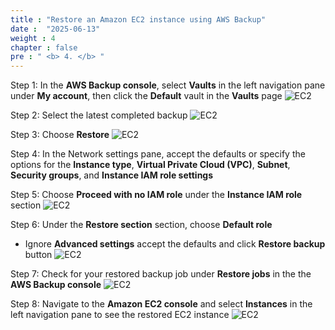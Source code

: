 ```yaml
---
title : "Restore an Amazon EC2 instance using AWS Backup"
date :  "2025-06-13" 
weight : 4
chapter : false
pre : " <b> 4. </b> "
---
```


Step 1: In the **AWS Backup console**, select **Vaults** in the left navigation pane under **My account**, then click the **Default** vault in the **Vaults** page
![EC2](/images/4.restore/1.jpg)

Step 2: Select the latest completed backup
![EC2](/images/4.restore/2.jpg)

Step 3: Choose **Restore**
![EC2](/images/4.restore/3.jpg)

Step 4: In the Network settings pane, accept the defaults or specify the options for the **Instance type**, **Virtual Private Cloud (VPC)**, **Subnet**, **Security groups**, and **Instance IAM role settings**

Step 5: Choose **Proceed with no IAM role** under the **Instance IAM role** section
![EC2](/images/4.restore/4.jpg)

Step 6: Under the **Restore section** section, choose **Default role**
+ Ignore **Advanced settings** accept the defaults and click **Restore backup** button
![EC2](/images/4.restore/5.jpg)

Step 7: Check for your restored backup job under **Restore jobs** in the the **AWS Backup console**
![EC2](/images/4.restore/6.jpg)

Step 8: Navigate to the **Amazon EC2 console** and select **Instances** in the left navigation pane to see the restored EC2 instance
![EC2](/images/4.restore/7.jpg)

